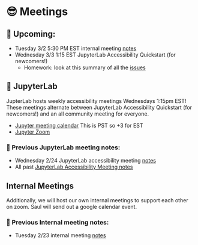 # 😎 Meetings

## 📅 Upcoming:
* Tuesday 3/2 5:30 PM EST internal meeting [notes](./meetings/3_02_2021.md)
* Wednesday 3/3 1:15 EST JupyterLab Accessibility Quickstart (for newcomers!)
    *   Homework: look at this summary of all the [issues](https://github.com/jupyterlab/jupyterlab/pull/9399)

## 🚀 JupyterLab 
JupterLab hosts weekly accessibility meetings Wednesdays 1:15pm EST! These meetings alternate between JupyterLab Accessibility Quickstart (for newcomers!) and an all community meeting for everyone.
*   [Jupyter meeting calendar](https://jupyter.readthedocs.io/en/latest/community/content-community.html#jupyter-community-meetings) This is PST so +3 for EST
*   [Jupyter Zoom](https://zoom.us/my/jovyan?pwd=c0JZTHlNdS9Sek9vdzR3aTJ4SzFTQT09)
   
### 📝 Previous JupyterLab meeting notes:
*   Wednesday 2/24 JupyterLab accessibility meeting [notes](https://github.com/jupyterlab/team-compass/issues/98#issuecomment-786314705)
*   All past [JupyterLab Accessibility Meeting notes](https://github.com/jupyterlab/team-compass/issues/98)

## Internal Meetings 
Additionally, we will host our own internal meetings to support each other on zoom. Saul will send out a google calendar event. 

### 📝 Previous Internal meeting notes:
*   Tuesday 2/23 internal meeting [notes](./meetings/2_23_2021.md)
